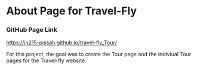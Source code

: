 # About Page for Travel-Fly

### GitHub Page Link

https://in215-pissah.github.io/travel-fly_Tour/

For this project, the goal was to create the Tour page and the indiviual Tour pages for the Travel-fly website.
